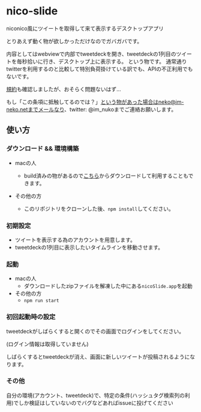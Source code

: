 # nico-slide
niconico風にツイートを取得して来て表示するデスクトップアプリ

とりあえず動く物が欲しかっただけなのでガバガバです。

内容としてはwebviewで内部でtweetdeckを開き、tweetdeckの1列目のツイートを毎秒拾いに行き、デスクトップ上に表示する。
という物です。
通常通りtwitterを利用するのと比較して特別負荷掛けている訳でも、APIの不正利用でもないです。

[規約](https://help.twitter.com/ja/rules-and-policies/twitter-rules)も確認しましたが、おそらく問題ないはず...

もし「この条項に抵触してるのでは？」という物があった場合はneko@im-neko.netまでメールなり、twitter: @im_nukoまでご連絡お願いします。

## 使い方
### ダウンロード && 環境構築
- macの人
  - build済みの物があるので[こちら](https://github.com/Im-neko/nico-slide/releases/download/v1.0.3/nicoSlide-1.0.3.pkg)からダウンロードして利用することもできます。

- その他の方
  - このリポジトリをクローンした後、`npm install`してください。

### 初期設定
- ツイートを表示する為のアカウントを用意します。
- tweetdeckの1列目に表示したいタイムラインを移動させます。

### 起動
- macの人
  - ダウンロードしたzipファイルを解凍した中にある`nicoSlide.app`を起動
- その他の方
  - `npm run start`

### 初回起動時の設定
tweetdeckがしばらくすると開くのでその画面でログインをしてください。  

(ログイン情報は取得していません)

しばらくするとtweetdeckが消え、画面に新しいツイートが投稿されるようになります。

### その他
自分の環境(アカウント、tweetdeck)で、特定の条件(ハッシュタグ検索列の利用)でしか検証はしていないのでバグなどあればissueに投げてください
